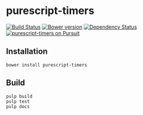 # purescript-timers

[![Build Status](https://travis-ci.org/CapillarySoftware/purescript-timers.svg?branch=master)](https://travis-ci.org/CapillarySoftware/purescript-timers)
[![Bower version](https://badge.fury.io/bo/purescript-timers.svg)](http://badge.fury.io/bo/purescript-timers)
[![Dependency Status](https://www.versioneye.com/user/projects/54722c968101065aaf000981/badge.svg?style=flat)](https://www.versioneye.com/user/projects/54722c968101065aaf000981)
[![purescript-timers on Pursuit](http://pursuit.purescript.org/packages/purescript-timers/badge)](http://pursuit.purescript.org/packages/purescript-timers)

## Installation

```
bower install purescript-timers
```

## Build

```
pulp build
pulp test
pulp docs
```
